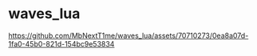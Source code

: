 # waves_lua



https://github.com/MbNextT1me/waves_lua/assets/70710273/0ea8a07d-1fa0-45b0-821d-154bc9e53834

